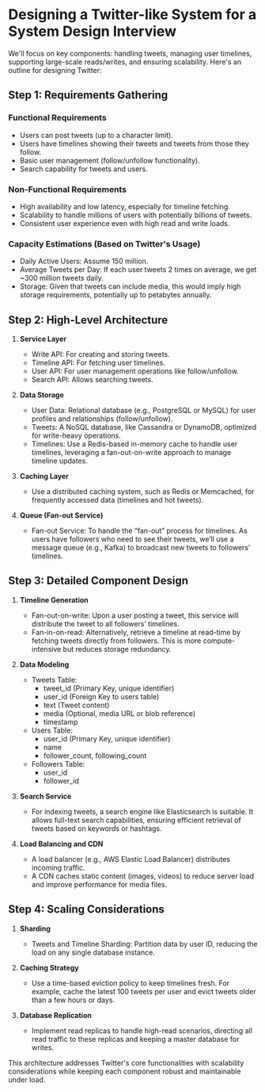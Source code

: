 # Designing a Twitter-like System for a System Design Interview

We'll focus on key components: handling tweets, managing user timelines, supporting large-scale reads/writes, and ensuring scalability. Here's an outline for designing Twitter:

## Step 1: Requirements Gathering

### Functional Requirements

- Users can post tweets (up to a character limit).
- Users have timelines showing their tweets and tweets from those they follow.
- Basic user management (follow/unfollow functionality).
- Search capability for tweets and users.

### Non-Functional Requirements

- High availability and low latency, especially for timeline fetching.
- Scalability to handle millions of users with potentially billions of tweets.
- Consistent user experience even with high read and write loads.

### Capacity Estimations (Based on Twitter's Usage)

- Daily Active Users: Assume 150 million.
- Average Tweets per Day: If each user tweets 2 times on average, we get ~300 million tweets daily.
- Storage: Given that tweets can include media, this would imply high storage requirements, potentially up to petabytes annually.

## Step 2: High-Level Architecture

1. **Service Layer**
    - Write API: For creating and storing tweets.
    - Timeline API: For fetching user timelines.
    - User API: For user management operations like follow/unfollow.
    - Search API: Allows searching tweets.

2. **Data Storage**
    - User Data: Relational database (e.g., PostgreSQL or MySQL) for user profiles and relationships (follow/unfollow).
    - Tweets: A NoSQL database, like Cassandra or DynamoDB, optimized for write-heavy operations.
    - Timelines: Use a Redis-based in-memory cache to handle user timelines, leveraging a fan-out-on-write approach to manage timeline updates.

3. **Caching Layer**
    - Use a distributed caching system, such as Redis or Memcached, for frequently accessed data (timelines and hot tweets).

4. **Queue (Fan-out Service)**
    - Fan-out Service: To handle the “fan-out” process for timelines. As users have followers who need to see their tweets, we’ll use a message queue (e.g., Kafka) to broadcast new tweets to followers’ timelines.

## Step 3: Detailed Component Design

1. **Timeline Generation**
    - Fan-out-on-write: Upon a user posting a tweet, this service will distribute the tweet to all followers’ timelines.
    - Fan-in-on-read: Alternatively, retrieve a timeline at read-time by fetching tweets directly from followers. This is more compute-intensive but reduces storage redundancy.

2. **Data Modeling**
    - Tweets Table:
        - tweet_id (Primary Key, unique identifier)
        - user_id (Foreign Key to users table)
        - text (Tweet content)
        - media (Optional, media URL or blob reference)
        - timestamp
    - Users Table:
        - user_id (Primary Key, unique identifier)
        - name
        - follower_count, following_count
    - Followers Table:
        - user_id
        - follower_id

3. **Search Service**
    - For indexing tweets, a search engine like Elasticsearch is suitable. It allows full-text search capabilities, ensuring efficient retrieval of tweets based on keywords or hashtags.

4. **Load Balancing and CDN**
    - A load balancer (e.g., AWS Elastic Load Balancer) distributes incoming traffic.
    - A CDN caches static content (images, videos) to reduce server load and improve performance for media files.

## Step 4: Scaling Considerations

1. **Sharding**
    - Tweets and Timeline Sharding: Partition data by user ID, reducing the load on any single database instance.

2. **Caching Strategy**
    - Use a time-based eviction policy to keep timelines fresh. For example, cache the latest 100 tweets per user and evict tweets older than a few hours or days.

3. **Database Replication**
    - Implement read replicas to handle high-read scenarios, directing all read traffic to these replicas and keeping a master database for writes.

This architecture addresses Twitter's core functionalities with scalability considerations while keeping each component robust and maintainable under load.
